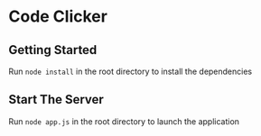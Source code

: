 # Code Clicker
## Getting Started
Run `node install` in the root directory to install the dependencies
## Start The Server
Run `node app.js` in the root directory to launch the application